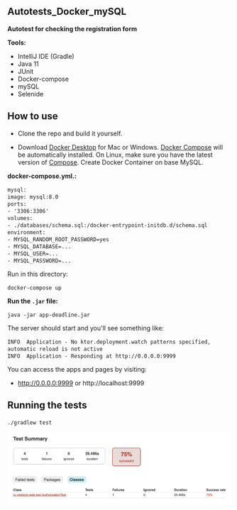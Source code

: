 ## Autotests_Docker_mySQL

**Autotest for checking the registration form**

**Tools:**
* IntelliJ IDE (Gradle)
* Java 11
* JUnit
* Docker-compose
* mySQL
* Selenide

## How to use

* Clone the repo and build it yourself.

* Download [Docker Desktop](https://www.docker.com/products/docker-desktop) for Mac or Windows. [Docker Compose](https://docs.docker.com/compose) will be automatically installed. On Linux, make sure you have the latest version of [Compose](https://docs.docker.com/compose/install/).
Create Docker Container on base MySQL. 

**docker-compose.yml.:**

```
mysql:
image: mysql:8.0
ports:
- '3306:3306'
volumes:
- ./databases/schema.sql:/docker-entrypoint-initdb.d/schema.sql
environment:
- MYSQL_RANDOM_ROOT_PASSWORD=yes
- MYSQL_DATABASE=...
- MYSQL_USER=...
- MYSQL_PASSWORD=...
```
Run in this directory:
```
docker-compose up
```


**Run the `.jar` file:**
```
java -jar app-deadline.jar
```
The server should start and you'll see something like:

~~~~~~~~
INFO  Application - No ktor.deployment.watch patterns specified, automatic reload is not active
INFO  Application - Responding at http://0.0.0.0:9999
~~~~~~~~

You can access the apps and pages by visiting:
- http://0.0.0.0:9999 or http://localhost:9999

## Running the tests

`./gradlew test`

![img.png](img.png)